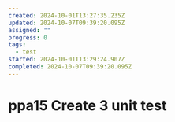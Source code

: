 ```yaml
---
created: 2024-10-01T13:27:35.235Z
updated: 2024-10-07T09:39:20.095Z
assigned: ""
progress: 0
tags:
  - test
started: 2024-10-01T13:29:24.907Z
completed: 2024-10-07T09:39:20.095Z
---
```


# ppa15 Create 3 unit test
